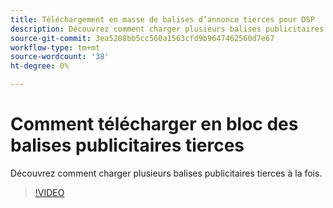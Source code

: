 ```yaml
---
title: Téléchargement en masse de balises d’annonce tierces pour DSP
description: Découvrez comment charger plusieurs balises publicitaires tierces à la fois.
source-git-commit: 3ea5208bb5cc560a1563cfd9b9647462560d7e67
workflow-type: tm+mt
source-wordcount: '38'
ht-degree: 0%

---
```


# Comment télécharger en bloc des balises publicitaires tierces

Découvrez comment charger plusieurs balises publicitaires tierces à la fois.

>[!VIDEO](https://video.tv.adobe.com/v/339204)
